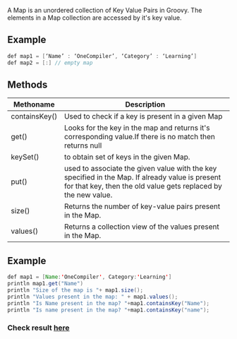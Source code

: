 A Map is an unordered collection of Key Value Pairs in Groovy. The elements in a Map collection are accessed by it's key value.

## Example

```java
def map1 = [‘Name’ : ‘OneCompiler’, ‘Category’ : ‘Learning’]
def map2 = [:] // empty map
```
## Methods

| Methoname | Description|
|----|----|
| containsKey() | Used to check if a key is present in a given Map|
| get() | Looks for the key in the map and returns it's corresponding value.If there is no match then returns null|
| keySet() | to obtain set of keys in the given Map.|
| put() | used to associate the given value with the key specified in the Map. If already value is present for that key, then the old value gets replaced by the new value.|
| size() | Returns the number of key-value pairs present in the Map.|
| values() | Returns a collection view of the values present in the Map.|

## Example

```java
def map1 = [Name:'OneCompiler', Category:'Learning']
println map1.get("Name")
println "Size of the map is "+ map1.size();
println "Values present in the map: " + map1.values();
println "Is Name present in the map? "+map1.containsKey("Name");
println "Is name present in the map? "+map1.containsKey("name");
```
### Check result [here](https://onecompiler.com/groovy/3vmvrbxmm)


